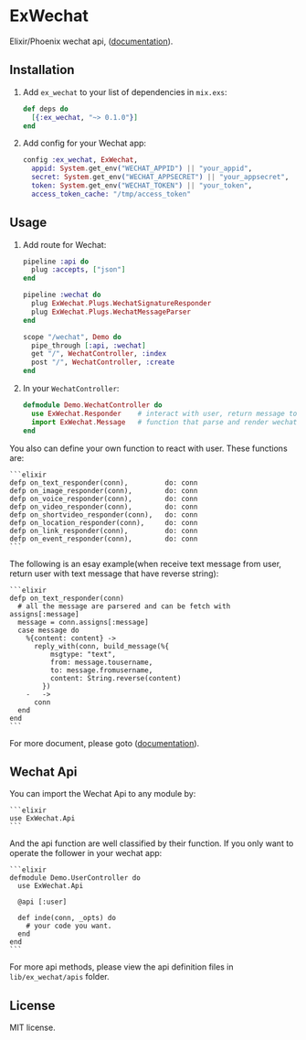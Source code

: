 # ExWechat

Elixir/Phoenix wechat api, ([documentation](http://hexdocs.pm/ex_wechat/)).

## Installation

1. Add `ex_wechat` to your list of dependencies in `mix.exs`:

    ```elixir
    def deps do
      [{:ex_wechat, "~> 0.1.0"}]
    end
    ```

2. Add config for your Wechat app:

    ```elixir
    config :ex_wechat, ExWechat,
      appid: System.get_env("WECHAT_APPID") || "your_appid",
      secret: System.get_env("WECHAT_APPSECRET") || "your_appsecret",
      token: System.get_env("WECHAT_TOKEN") || "your_token",
      access_token_cache: "/tmp/access_token"
    ```

## Usage

1. Add route for Wechat:

    ```elixir
    pipeline :api do
      plug :accepts, ["json"]
    end

    pipeline :wechat do
      plug ExWechat.Plugs.WechatSignatureResponder
      plug ExWechat.Plugs.WechatMessageParser
    end

    scope "/wechat", Demo do
      pipe_through [:api, :wechat]
      get "/", WechatController, :index
      post "/", WechatController, :create
    end
    ```
2. In your `WechatController`:

    ```elixir
    defmodule Demo.WechatController do
      use ExWechat.Responder    # interact with user, return message to user
      import ExWechat.Message   # function that parse and render wechat message
    end
    ```
You also can define your own function to react with user.
These functions are:

    ```elixir
    defp on_text_responder(conn),         do: conn
    defp on_image_responder(conn),        do: conn
    defp on_voice_responder(conn),        do: conn
    defp on_video_responder(conn),        do: conn
    defp on_shortvideo_responder(conn),   do: conn
    defp on_location_responder(conn),     do: conn
    defp on_link_responder(conn),         do: conn
    defp on_event_responder(conn),        do: conn
    ```
The following is an esay example(when receive text message from user, return user with text message that have reverse string):

    ```elixir
    defp on_text_responder(conn)
      # all the message are parsered and can be fetch with assigns[:message]
      message = conn.assigns[:message]  
      case message do
        %{content: content} ->
          reply_with(conn, build_message(%{
              msgtype: "text",
              from: message.tousername,
              to: message.fromusername,
              content: String.reverse(content)
            })
        -   ->
          conn
      end
    end
    ```
For more document, please goto ([documentation](http://hexdocs.pm/ex_wechat/)).

## Wechat Api
You can import the Wechat Api to any module by:

    ```elixir
    use ExWechat.Api
    ```
And the api function are well classified by their function. If you only want to operate the follower in your wechat app:

    ```elixir
    defmodule Demo.UserController do
      use ExWechat.Api

      @api [:user]

      def inde(conn, _opts) do
        # your code you want.
      end
    end
    ```
For more api methods, please view the api definition files in `lib/ex_wechat/apis` folder.

## License
MIT license.
